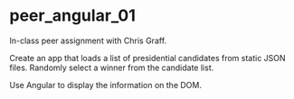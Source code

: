 # peer_angular_01

In-class peer assignment with Chris Graff. 

Create an app that loads a list of presidential candidates from static JSON files.  Randomly select a winner from the candidate list.  

Use Angular to display the information on the DOM.
